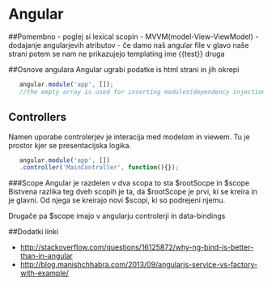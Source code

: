 Angular
===============

##Pomembno 
	-	poglej si lexical scopin
	-   MVVM(model-View-ViewModel)
	-	dodajanje angularjevih atributov
	- 	če damo naš angular file v
	glavo naše strani potem se nam ne prikazujejo templating ime {{test}}
	druga

##Osnove angulara
 Angular ugrabi podatke is html strani in jih okrepi


 ```javascript 
	angular.module('app', []);
	//the empty array is used for inserting modules(dependency injection)
```
## Controllers 
Namen uporabe controlerjev je interacija med modelom in viewem.
Tu je prostor kjer se presentacijska logika.

 ```javascript 
	angular.module('app', [])
	.controller('MainController', function(){});
```

###Scope 
Angular je razdelen v dva scopa to sta $rootSocpe in $scope
Bistvena razlika teg dveh scopih je ta, da $rootScope je prvi, ki se kreira in je glavni. Od njega se kreirajo novi $scopi, ki so podrejeni njemu.

Drugače pa $scope imajo v angularju controlerji  in data-bindings



##Dodatki linki
- http://stackoverflow.com/questions/16125872/why-ng-bind-is-better-than-in-angular
- http://blog.manishchhabra.com/2013/09/angularjs-service-vs-factory-with-example/

